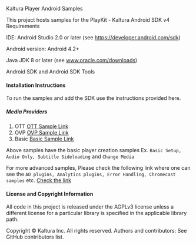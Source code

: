 Kaltura Player Android Samples

This project hosts samples for the PlayKit - Kaltura Android SDK v4
Requirements

IDE: Android Studio 2.0 or later (see https://developer.android.com/sdk)

Android version: Android 4.2+

Java JDK 8 or later (see www.oracle.com/downloads)

Android SDK and Android SDK Tools

#### Installation Instructions

To run the samples and add the SDK use the instructions provided here.

##### Media Providers

1. OTT   [OTT Sample Link](https://github.com/kaltura/kaltura-player-android-samples/tree/develop/OTTSamples)
2. OVP   [OVP Sample Link](https://github.com/kaltura/kaltura-player-android-samples/tree/develop/OVPSamples)
3. Basic [Basic Sample Link](https://github.com/kaltura/kaltura-player-android-samples/tree/develop/BasicSamples)

Above samples have the basic player creation samples Ex. `Basic Setup, Audio Only, Subtitle Sideloading` and `Change Media`

For more advanced samples, Please check the following link where one can see the `AD plugins, Analytics plugins, Error Handling, Chromecast samples` etc. [Check the link](https://github.com/kaltura/kaltura-player-android-samples/tree/develop/AdvancedSamples)

#### License and Copyright Information

All code in this project is released under the AGPLv3 license unless a different license for a particular library is specified in the applicable library path.

Copyright © Kaltura Inc. All rights reserved.
Authors and contributors: See GitHub contributors list.
